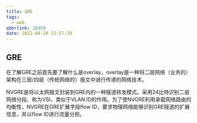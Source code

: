 ```yaml
---
title: GRE
tags:
  - web
abbrlink: 20459
date: 2022-04-20 22:57:39
---
```


## GRE  

在了解GRE之前首先要了解什么是overlay，overlay是一种将二层网络（业务的）架构在三层/四层（传统网络的）报文中进行传递的网络技术。

NVGRE是将以太网报文封装到GRE内的一种隧道转发模式。采用24比特识别二层网络分段、称为VSI，类似于VLAN ID的作用。为了使NVGRE利用承载网络路由的均衡性，NVGRE在GRE扩展字段flow ID，要求物理网络能够识别GRE隧道的扩展信息，并以flow ID进行流量分担。
